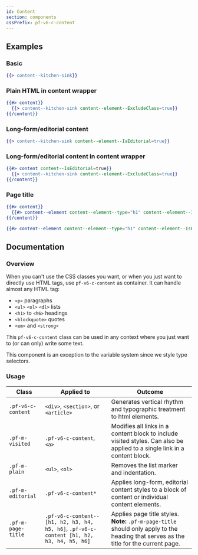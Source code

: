 ```yaml
---
id: Content
section: components
cssPrefix: pf-v6-c-content
---
```


## Examples
### Basic
```hbs
{{> content--kitchen-sink}}
```

### Plain HTML in content wrapper
```hbs
{{#> content}}
  {{> content--kitchen-sink content--element--ExcludeClass=true}}
{{/content}}
```

### Long-form/editorial content
```hbs
{{> content--kitchen-sink content--element--IsEditorial=true}}
```

### Long-form/editorial content in content wrapper
```hbs
{{#> content content--IsEditorial=true}}
  {{> content--kitchen-sink content--element--ExcludeClass=true}}
{{/content}}
```

### Page title
```hbs
{{#> content}}
  {{#> content--element content--element--type="h1" content--element--IsPageTitle=true content--element--ExcludeClass=true}}H1 page title in content wrapper{{/content--element}}
{{/content}}

{{#> content--element content--element--type="h1" content--element--IsPageTitle=true}}H1 page title{{/content--element}}
```

## Documentation
### Overview
When you can't use the CSS classes you want, or when you just want to directly use HTML tags, use `pf-v6-c-content` as container. It can handle almost any HTML tag:

- `<p>` paragraphs
- `<ul>` `<ol>` `<dl>` lists
- `<h1>` to `<h6>` headings
- `<blockquote>` quotes
- `<em>` and `<strong>`

This `pf-v6-c-content` class can be used in any context where you just want to (or can only) write some text.

This component is an exception to the variable system since we style type selectors.

### Usage
| Class | Applied to | Outcome |
| -- | -- | -- |
| `.pf-v6-c-content` | `<div>`, `<section>`, or `<article>` | Generates vertical rhythm and typographic treatment to html elements. |
| `.pf-m-visited` | `.pf-v6-c-content`, `<a>` | Modifies all links in a content block to include visited styles. Can also be applied to a single link in a content block. |
| `.pf-m-plain` | `<ul>`, `<ol>` | Removes the list marker and indentation. |
| `.pf-m-editorial` | `.pf-v6-c-content*` | Applies long-form, editorial content styles to a block of content or individual content elements. |
| `.pf-m-page-title` | `.pf-v6-c-content--[h1, h2, h3, h4, h5, h6]`, `.pf-v6-c-content [h1, h2, h3, h4, h5, h6]` | Applies page title styles. **Note:** `.pf-m-page-title` should only apply to the heading that serves as the title for the current page. |
